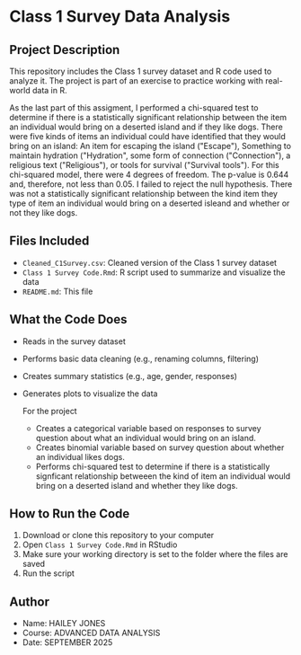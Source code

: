 # Class 1 Survey Data Analysis
## Project Description
This repository includes the Class 1 survey dataset and R code used to
analyze it. The project is part of an exercise to practice working with real-
world data in R. 

As the last part of this assigment, I performed a chi-squared 
test to determine if there is a  statistically significant relationship between 
the item an individual would bring on a deserted island and if they like dogs.
There were five kinds of items an individual could have identified that they would bring on an island: An item for escaping the island 
("Escape"), Something to maintain hydration ("Hydration", some form of connection ("Connection"), 
a religious text ("Religious"), or tools for survival ("Survival tools").
For this chi-squared model, there were 4 degrees of freedom. The p-value is 0.644 and,
therefore, not less than 0.05. I failed to reject the null hypothesis. There was not a statistically
significant relationship between the kind item they type of item an individual 
would bring on a deserted isleand and whether or not they like dogs.
## Files Included
- `Cleaned_C1Survey.csv`: Cleaned version of the Class 1 survey dataset
- `Class 1 Survey Code.Rmd`: R script used to summarize and visualize the data
- `README.md`: This file
## What the Code Does
- Reads in the survey dataset
- Performs basic data cleaning (e.g., renaming columns, filtering)
- Creates summary statistics (e.g., age, gender, responses)
- Generates plots to visualize the data

  For the project
  - Creates a categorical variable based on responses to survey question about what an individual would bring on an island.
  - Creates binomial variable based on survey question about whether an individual likes dogs.
  - Performs chi-squared test to determine if there is a statistically signficant relationship betweeen the kind of item
    an individual would bring on a deserted island and whether they like dogs.
## How to Run the Code
1. Download or clone this repository to your computer
2. Open `Class 1 Survey Code.Rmd` in RStudio
3. Make sure your working directory is set to the folder where the files are
saved
4. Run the script
## Author
- Name: HAILEY JONES
- Course: ADVANCED DATA ANALYSIS
- Date: SEPTEMBER 2025
